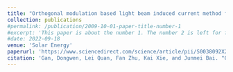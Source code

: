 ```yaml
---
title: "Orthogonal modulation based light beam induced current method for anti-noise defect detection in photovoltaic cells"
collection: publications
#permalink: /publication/2009-10-01-paper-title-number-1
#excerpt: 'This paper is about the number 1. The number 2 is left for future work.'
#date: 2022-09-18
venue: 'Solar Energy'
paperurl: 'https://www.sciencedirect.com/science/article/pii/S0038092X22006089'
citation: 'Gan, Dongwen, Lei Quan, Fan Zhu, Kai Xie, and Junmei Bai. "Orthogonal modulation based light beam induced current method for anti-noise defect detection in photovoltaic cells." Solar Energy 245 (2022): 158-164.'
---
```

